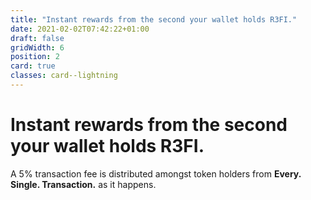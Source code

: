 ```yaml
---
title: "Instant rewards from the second your wallet holds R3FI."
date: 2021-02-02T07:42:22+01:00
draft: false
gridWidth: 6
position: 2
card: true
classes: card--lightning
---
```

# Instant rewards from the second your wallet holds R3FI.

A 5% transaction fee is distributed amongst token holders from **Every. Single. Transaction.** as it happens. 
